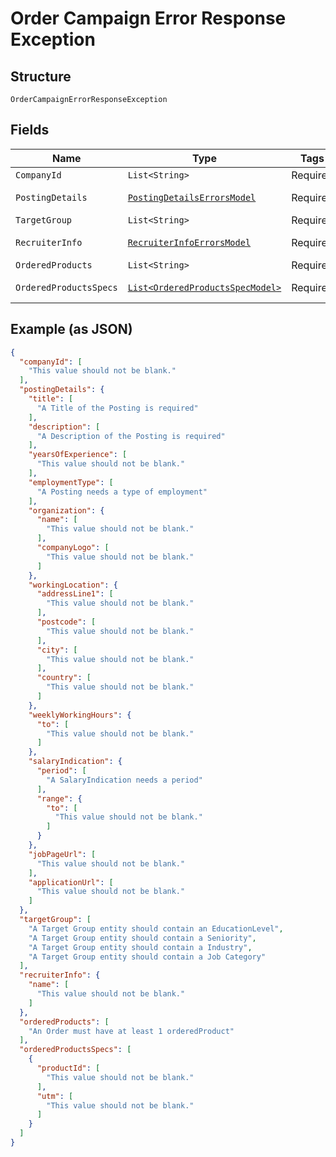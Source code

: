 
# Order Campaign Error Response Exception

## Structure

`OrderCampaignErrorResponseException`

## Fields

| Name | Type | Tags | Description | Getter | Setter |
|  --- | --- | --- | --- | --- | --- |
| `CompanyId` | `List<String>` | Required | - | List<String> getCompanyId() | setCompanyId(List<String> companyId) |
| `PostingDetails` | [`PostingDetailsErrorsModel`](../../doc/models/posting-details-errors-model.md) | Required | - | PostingDetailsErrorsModel getPostingDetails() | setPostingDetails(PostingDetailsErrorsModel postingDetails) |
| `TargetGroup` | `List<String>` | Required | - | List<String> getTargetGroup() | setTargetGroup(List<String> targetGroup) |
| `RecruiterInfo` | [`RecruiterInfoErrorsModel`](../../doc/models/recruiter-info-errors-model.md) | Required | - | RecruiterInfoErrorsModel getRecruiterInfo() | setRecruiterInfo(RecruiterInfoErrorsModel recruiterInfo) |
| `OrderedProducts` | `List<String>` | Required | - | List<String> getOrderedProducts() | setOrderedProducts(List<String> orderedProducts) |
| `OrderedProductsSpecs` | [`List<OrderedProductsSpecModel>`](../../doc/models/ordered-products-spec-model.md) | Required | - | List<OrderedProductsSpecModel> getOrderedProductsSpecs() | setOrderedProductsSpecs(List<OrderedProductsSpecModel> orderedProductsSpecs) |

## Example (as JSON)

```json
{
  "companyId": [
    "This value should not be blank."
  ],
  "postingDetails": {
    "title": [
      "A Title of the Posting is required"
    ],
    "description": [
      "A Description of the Posting is required"
    ],
    "yearsOfExperience": [
      "This value should not be blank."
    ],
    "employmentType": [
      "A Posting needs a type of employment"
    ],
    "organization": {
      "name": [
        "This value should not be blank."
      ],
      "companyLogo": [
        "This value should not be blank."
      ]
    },
    "workingLocation": {
      "addressLine1": [
        "This value should not be blank."
      ],
      "postcode": [
        "This value should not be blank."
      ],
      "city": [
        "This value should not be blank."
      ],
      "country": [
        "This value should not be blank."
      ]
    },
    "weeklyWorkingHours": {
      "to": [
        "This value should not be blank."
      ]
    },
    "salaryIndication": {
      "period": [
        "A SalaryIndication needs a period"
      ],
      "range": {
        "to": [
          "This value should not be blank."
        ]
      }
    },
    "jobPageUrl": [
      "This value should not be blank."
    ],
    "applicationUrl": [
      "This value should not be blank."
    ]
  },
  "targetGroup": [
    "A Target Group entity should contain an EducationLevel",
    "A Target Group entity should contain a Seniority",
    "A Target Group entity should contain a Industry",
    "A Target Group entity should contain a Job Category"
  ],
  "recruiterInfo": {
    "name": [
      "This value should not be blank."
    ]
  },
  "orderedProducts": [
    "An Order must have at least 1 orderedProduct"
  ],
  "orderedProductsSpecs": [
    {
      "productId": [
        "This value should not be blank."
      ],
      "utm": [
        "This value should not be blank."
      ]
    }
  ]
}
```

